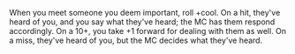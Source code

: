 When you meet someone you deem important, roll +cool. On a hit, they've heard of you, and you say what they've heard; the MC has them respond accordingly. On a 10+, you take +1 forward for dealing with them as well. On a miss, they've heard of you, but the MC decides what they've heard.